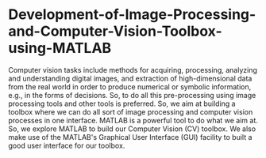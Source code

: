# Development-of-Image-Processing-and-Computer-Vision-Toolbox-using-MATLAB

Computer vision tasks include methods for acquiring, processing, analyzing and understanding digital images, and extraction of high-dimensional data from the real world in order to produce numerical or symbolic information, e.g., in the forms of decisions. So, to do all this pre-processing using image processing tools and other tools is preferred. So, we aim at building a toolbox where we can do all sort of image processing and computer vision processes in one interface. 
MATLAB is a powerful tool to do what we aim at. So, we explore MATLAB to build our Computer Vision (CV) toolbox. We also make use of the MATLAB's Graphical User Interface (GUI) facility to built a good user interface for our toolbox.
